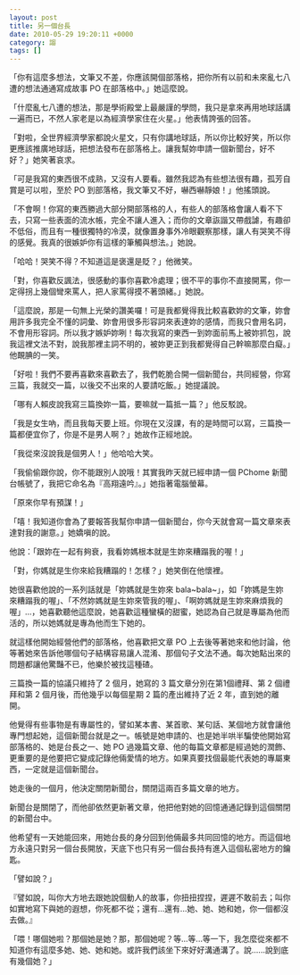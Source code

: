 ```yaml
---
layout: post
title: 另一個台長
date: 2010-05-29 19:20:11 +0000
category: 謅
tags: []
---
```


「你有這麼多想法，文筆又不差，你應該開個部落格，把你所有以前和未來亂七八遭的想法通通寫成故事 PO 在部落格中。」她這麼說。

「什麼亂七八遭的想法，那是學術殿堂上最嚴謹的學問，我只是拿來再用地球話講一遍而已，不然人家老是以為經濟學家住在火星。」他表情誇張的回答。

<!--more-->

「對啦，全世界經濟學家都說火星文，只有你講地球話，所以你比較好笑，所以你更應該推廣地球話，把想法發布在部落格上。讓我幫妳申請一個新聞台，好不好？」她笑著哀求。

「可是我寫的東西很不成熟，又沒有人要看。雖然我認為有些想法很有趣，孤芳自賞是可以啦，至於 PO 到部落格，我文筆又不好，嚇西嚇靜娘！」他搖頭說。

「不會啊！你寫的東西勝過大部分開部落格的人，有些人的部落格會讓人看不下去，只寫一些表面的流水帳，完全不讓人進入；而你的文章詼諧又帶戲謔，有趣卻不低俗，而且有一種很獨特的冷漠，就像置身事外冷眼觀察那樣，讓人有哭笑不得的感覺。我真的很嫉妒你有這樣的筆觸與想法。」她說。

「哈哈！哭笑不得？不知道這是褒還是貶？」他微笑。

「對，你喜歡反諷法，很感動的事你喜歡冷處理；很不平的事你不直接開罵，你一定得拐上幾個彎來罵人，把人家罵得摸不著頭緒。」她說。

「這麼說，那是一句無上光榮的讚美囉！可是我都覺得我比較喜歡妳的文筆，妳會用許多我完全不懂的詞彙、妳會用很多形容詞來表達妳的感情，而我只會用名詞，不會用形容詞。所以我才嫉妒妳咧！每次我寫的東西一到妳面前馬上被妳抓包，說我這裡文法不對，說我那裡主詞不明的，被妳更正到我都覺得自己幹嘛那麼白癡。」他靦腆的一笑。

 「好啦！我們不要再喜歡來喜歡去了，我們乾脆合開一個新聞台，共同經營，你寫三篇，我就交一篇，以後交不出來的人要請吃飯。」她提議說。

「哪有人賴皮說我寫三篇換妳一篇，要嘛就一篇抵一篇？」他反駁說。

「我是女生吶，而且我每天要上班。你現在又沒課，有的是時間可以寫，三篇換一篇都便宜你了，你是不是男人啊？」她故作正經地說。

「我從來沒說我是個男人！」他哈哈大笑。

「我偷偷跟你說，你不能跟別人說哦！其實我昨天就已經申請一個 PChome 新聞台帳號了，我把它命名為『高翔遠吟』。」她指著電腦螢幕。

「原來你早有預謀！」

「嘻！我知道你會為了要報答我幫你申請一個新聞台，你今天就會寫一篇文章來表達對我的謝意。」她嬌嗔的說。

他說：「跟妳在一起有夠衰，我看妳媽根本就是生妳來糟蹋我的喔！」

「對，你媽就是生你來給我糟蹋的！怎樣？」她笑倒在他懷裡。

她很喜歡他說的一系列話就是「妳媽就是生妳來 bala~bala~」，如「妳媽是生妳來糟蹋我的喔」、「不然妳媽就是生妳來管我的喔」、「啊妳媽就是生妳來麻煩我的喔」...，她喜歡聽他這麼說，她喜歡這種蠻橫的甜蜜，她認為自己就是專屬為他而活的，所以她媽就是專為他而生下她的。

就這樣他開始經營他們的部落格，他喜歡把文章 PO 上去後等著她來和他討論，他等著她來告訴他哪個句子結構容易讓人混淆、那個句子文法不通。每次她點出來的問題都讓他驚豔不已，他樂於被找這種碴。

三篇換一篇的協議只維持了 2 個月，她寫的 3 篇文章分別在第1個禮拜、第 2 個禮拜和第 2 個月後，而他幾乎以每個星期 2 篇的產出維持了近 2 年，直到她的離開。

他覺得有些事物是有專屬性的，譬如某本書、某首歌、某句話、某個地方就會讓他專門想起她，這個新聞台就是之一。帳號是她申請的、也是她半哄半騙使他開始寫部落格的、她是台長之一、她 PO 過幾篇文章、他的每篇文章都是經過她的潤飾、更重要的是他要把它變成記錄他倆愛情的地方。如果真要找個最能代表她的專屬東西，一定就是這個新聞台。

她走後的一個月，他決定關閉新聞台，關閉這兩百多篇文章的地方。

新聞台是關閉了，而他卻依然更新著文章，他把他對她的回憶通通記錄到這個關閉的新聞台中。

他希望有一天她能回來，用她台長的身分回到他倆最多共同回憶的地方。而這個地方永遠只對另一個台長開放，天底下也只有另一個台長持有進入這個私密地方的鑰匙。

「譬如說？」

『譬如說，叫你大方地去跟她說個動人的故事，你扭扭捏捏，遲遲不敢前去；叫你如實地寫下與她的遐想，你死都不從；還有...還有...她、她、她和她，你一個都沒去做。』

「喂！哪個她啦？那個她是她？那，那個她呢？等...等...等一下，我怎麼從來都不知道你有這麼多她、她、她和她。或許我們該坐下來好好溝通溝了。說......說到底有幾個她？」

